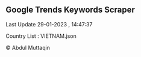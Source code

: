 

## Google Trends Keywords Scraper 
 
Last Update 29-01-2023 , 14:47:37

Country List :
VIETNAM.json



© Abdul Muttaqin 
